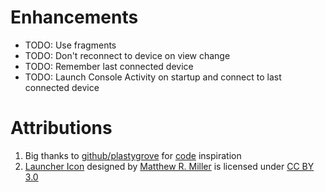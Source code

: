 # Enhancements

* TODO: Use fragments
* TODO: Don't reconnect to device on view change
* TODO: Remember last connected device
* TODO: Launch Console Activity on startup and connect to last connected device

# Attributions
1. Big thanks to [github/plastygrove](https://github.com/plastygrove) for [code](https://github.com/plastygrove/BlueSerial) inspiration
2. [Launcher Icon](http://thenounproject.com/term/chat/15785/) designed by [Matthew R. Miller](http://thenounproject.com/mattermill/) is licensed under [CC BY 3.0](http://creativecommons.org/licenses/by/3.0/us/)
